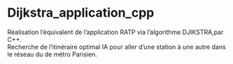 # Dijkstra_application_cpp
Réalisation l’équivalent de l’application RATP via l’algorithme DJIKSTRA,par C++.
<br>Recherche de l’itinéraire optimal IA pour aller d’une station à une autre dans le réseau du de métro Parisien.
